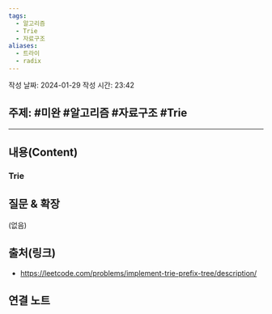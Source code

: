 ```yaml
---
tags:
  - 알고리즘
  - Trie
  - 자료구조
aliases:
  - 트라이
  - radix
---
```

작성 날짜: 2024-01-29
작성 시간: 23:42

## 주제: #미완 #알고리즘 #자료구조 #Trie 

----
## 내용(Content)
### Trie


## 질문 & 확장

(없음)

## 출처(링크)
- https://leetcode.com/problems/implement-trie-prefix-tree/description/

## 연결 노트










